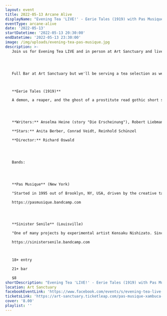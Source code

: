 ```yaml
---
layout: event
title: 2022-05-13 Arcane Alive
displayName: "Evening Tea 'LIVE!' - Eerie Tales (1919) with Pas Musique and Sinister Senile"
eventType: arcane-alive
date: '2022-05-13'
startDatetime: '2022-05-13 20:30:00'
endDatetime: '2022-05-13 23:30:00'
image: /img/uploads/evening-tea-pas-musique.jpg
description: >-
   Join us for Evening Tea LIVE and in person at Art Sanctuary and live streaming on Twitch TV to watch the masterpiece of film history "Eerie Tales" (1919). Listen to LIVE music by Pas Musique (New York) and Sinister Senile (Louisville) while having some tea and pleasant conversation!




   Full Bar at Art Sanctuary but we'll be serving a tea selection as well!



   **Eerie Tales (1919)**

   A demon, a reaper, and the ghost of a prostitute read gothic short stories and act them out.




   **Writers:** Anselma Heine (story "Die Erscheinung"), Robert Liebmann (story "Die Hand"), Edgar Allan Poe (story "Die schwarze Katze")

   **Stars:** Anita Berber, Conrad Veidt, Reinhold Schünzel

   **Director:** Richard Oswald




   Bands:




   **Pas Musique** (New York)

   "Started in 1995 out of Brooklyn, NY, USA, driven by the creative talents of Robert L. Pepper working in the mediums of sound and video. Members include Jon “Vomit” Worthley, Michael Durek, and Robert Pepper. Pas Musique have performed in 17 countries and all throughout the United States."

   https://pasmusique.bandcamp.com




   **Sinister Senile** (Louisville)

   "One of many projects by experimental artist Kensaku Nishizato. Since 1986 the quest for new sounds and stretching the boundaries has led to the evolution of Sinister Senile in 1999. Kensaku was heavily evolved in the experimental scene in Asheville, NC for most of the 90's, and he has collaborated with Nurse With Wound, Val Denham, The Sword Volcano Complex, and many more."

   https://sinistersenile.bandcamp.com



   18+ entry

   21+ bar

   $8
shortDescription: "Evening Tea 'LIVE!' - Eerie Tales (1919) with Pas Musique and Sinister Senile"
location: Art Sanctuary
facebookEventLink: 'https://www.facebook.com/events/s/evening-tea-live-eerie-tales-1/651779762693598'
ticketsLink: 'https://art-sanctuary.ticketleap.com/pas-musique-xambuca-sinister-senile'
cover: '8.00'
playlist: ''
---
```

